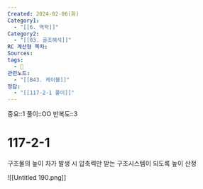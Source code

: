 ```yaml
---
Created: 2024-02-06(화)
Category1:
  - "[[6. 역학]]"
Category2:
  - "[[03. 골조해석]]"
RC 계산형 목차: 
Sources: 
tags:
  - 🧮
관련노트:
  - "[[B43. 케이블]]"
정답:
  - "[[117-2-1 풀이]]"
---
```

중요::1
풀이::OO
반복도::3
#  117-2-1


구조물의 높이 차가 발생 시 압축력만 받는 구조시스템이 되도록 높이 산정

![[Untitled 190.png]]